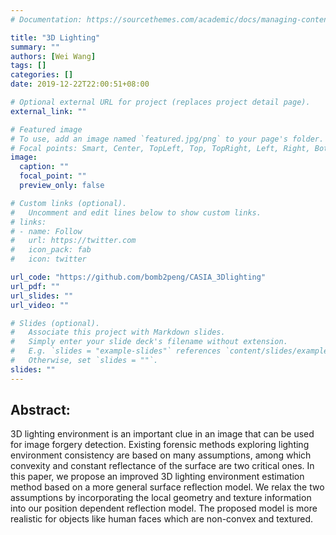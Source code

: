 ```yaml
---
# Documentation: https://sourcethemes.com/academic/docs/managing-content/

title: "3D Lighting"
summary: ""
authors: [Wei Wang]
tags: []
categories: []
date: 2019-12-22T22:00:51+08:00

# Optional external URL for project (replaces project detail page).
external_link: ""

# Featured image
# To use, add an image named `featured.jpg/png` to your page's folder.
# Focal points: Smart, Center, TopLeft, Top, TopRight, Left, Right, BottomLeft, Bottom, BottomRight.
image:
  caption: ""
  focal_point: ""
  preview_only: false

# Custom links (optional).
#   Uncomment and edit lines below to show custom links.
# links:
# - name: Follow
#   url: https://twitter.com
#   icon_pack: fab
#   icon: twitter

url_code: "https://github.com/bomb2peng/CASIA_3Dlighting"
url_pdf: ""
url_slides: ""
url_video: ""

# Slides (optional).
#   Associate this project with Markdown slides.
#   Simply enter your slide deck's filename without extension.
#   E.g. `slides = "example-slides"` references `content/slides/example-slides.md`.
#   Otherwise, set `slides = ""`.
slides: ""
---
```

## Abstract:

3D lighting environment is an important clue in an image that can be used for image forgery detection. Existing forensic methods exploring lighting environment consistency are based on many assumptions, among which convexity and constant reflectance of the surface are two critical ones. In this paper, we propose an improved 3D lighting environment estimation method based on a more general surface reflection model. We relax the two assumptions by incorporating the local geometry and texture information into our position dependent reflection model. The proposed model is more realistic for objects like human faces which are non-convex and textured. 

